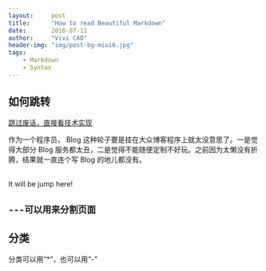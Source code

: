 ```yaml
---
layout:     post
title:      "How to read Beautiful Markdown"
date:       2016-07-12
author:     "Vivi CAO"
header-img: "img/post-bg-miui6.jpg"
tags:
    - Markdown
    - Syntax
---
```


## 如何跳转

[跳过废话，直接看技术实现 ](#build)


作为一个程序员， Blog 这种轮子要是挂在大众博客程序上就太没意思了。一是觉得大部分 Blog 服务都太丑，二是觉得不能随便定制不好玩。之前因为太懒没有折腾，结果就一直连个写 Blog 的地儿都没有。

<br>
It will be jump here!
<p id = "build"></p>

`---可以用来分割页面`
---

## 分类

分类可以用“*”，也可以用“-”
